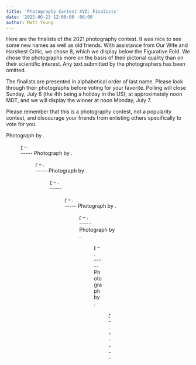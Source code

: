 ```yaml
---
title: 'Photography Contest XVI: Finalists'
date: '2025-06-23 12:00:00 -06:00'
author: Matt Young
---
```


Here are the finalists of the 2021 photography contest. It was nice to see some new names as well as old friends. With assistance from Our Wife and Harshest Critic, we chose 8, which we display below the Figurative Fold. We chose the photographs more on the basis of their pictorial quality than on their scientific interest. Any text submitted by the photographers has been omitted. 

The finalists are presented in alphabetical order of last name. Please look through their photographs before voting for your favorite. Polling will close Sunday, July 6 (the 4th being a holiday in the US), at approximately noon MDT, and we will display the winner at noon Monday, July 7. 

Please remember that this is a photography contest, not a popularity contest, and discourage your friends from enlisting others specifically to vote for you.

<!--more-->

Photograph by <strong></strong>.

<figure>
<img src="/uploads/2025/" alt=""/>
<figcaption><i><a href="">r</a></i> &ndash; .
</figcaption>
-----
Photograph by <strong></strong>.

<figure>
<img src="/uploads/2025/" alt=""/>
<figcaption><i><a href="">r</a></i> &ndash; .
</figcaption>
-----
Photograph by <strong></strong>.

<figure>
<img src="/uploads/2025/" alt=""/>
<figcaption><i><a href="">r</a></i> &ndash; .
</figcaption>
-----
<figure>
<img src="/uploads/2025/" alt=""/>
<figcaption><i><a href="">r</a></i> &ndash; .
</figcaption>
-----
Photograph by <strong></strong>.

<figure>
<img src="/uploads/2025/" alt=""/>
<figcaption><i><a href="">r</a></i> &ndash; .
</figcaption>
-----
Photograph by <strong></strong>.

<figure>
<img src="/uploads/2025/" alt=""/>
<figcaption><i><a href="">r</a></i> &ndash; .
</figcaption>
-----
Photograph by <strong></strong>.

<figure>
<img src="/uploads/2025/" alt=""/>
<figcaption><i><a href="">r</a></i> &ndash; .
</figcaption>
-----

